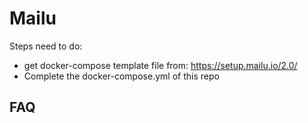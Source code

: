 # Mailu

Steps need to do:

- get docker-compose template file from: https://setup.mailu.io/2.0/
- Complete the docker-compose.yml of this repo


## FAQ
